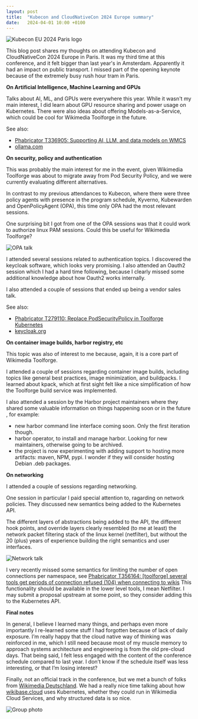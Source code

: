```yaml
---
layout: post
title:  "Kubecon and CloudNativeCon 2024 Europe summary"
date:   2024-04-01 10:00 +0100
---
```


![Kubecon EU 2024 Paris logo][logo]

This blog post shares my thoughts on attending Kubecon and CloudNativeCon 2024 Europe in Paris. It was my third time at
this conference, and it felt bigger than last year's in Amsterdam. Apparently it had an impact on public transport. I
missed part of the opening keynote because of the extremely busy rush hour tram in Paris.

<!--more-->

__On Artificial Intelligence, Machine Learning and GPUs__

Talks about AI, ML, and GPUs were everywhere this year. While it wasn't my main interest, I did learn about GPU resource
sharing and power usage on Kubernetes. There were also ideas about offering Models-as-a-Service, which could be cool for
Wikimedia Toolforge in the future.

See also:
* [Phabricator T336905: Supporting AI, LLM, and data models on WMCS](https://phabricator.wikimedia.org/T336905)
* [ollama.com](https://ollama.com/)

__On security, policy and authentication__

This was probably the main interest for me in the event, given Wikimedia Toolforge was about to migrate away from Pod
Security Policy, and we were currently evaluating different alternatives.

In contrast to my previous attendances to Kubecon, where there were three policy agents with presence in the program
schedule, Kyverno, Kubewarden and OpenPolicyAgent (OPA), this time only OPA had the most relevant sessions.

One surprising bit I got from one of the OPA sessions was that it could work to authorize linux PAM sessions. Could this
be useful for Wikimedia Toolforge?

![OPA talk][opa]

I attended several sessions related to authentication topics. I discovered the keycloak software, which looks very
promising. I also attended an Oauth2 session which I had a hard time following, because I clearly missed some additional
knowledge about how Oauth2 works internally.

I also attended a couple of sessions that ended up being a vendor sales talk.

See also:
* [Phabricator T279110: Replace PodSecurityPolicy in Toolforge Kubernetes](https://phabricator.wikimedia.org/T279110)
* [keycloak.org](https://www.keycloak.org/)

__On container image builds, harbor registry, etc__

This topic was also of interest to me because, again, it is a core part of Wikimedia Toolforge.

I attended a couple of sessions regarding container image builds, including topics like general best practices, image
minimization, and buildpacks. I learned about kpack, which at first sight felt like a nice simplification of how the
Toolforge build service was implemented.

I also attended a session by the Harbor project maintainers where they shared some valuable information on things
happening soon or in the future , for example:
* new harbor command line interface coming soon. Only the first iteration though.
* harbor operator, to install and manage harbor. Looking for new maintainers, otherwise going to be archived.
* the project is now experimenting with adding support to hosting more artifacts: maven, NPM, pypi. I wonder if they will
consider hosting Debian .deb packages.

__On networking__

I attended a couple of sessions regarding networking.

One session in particular I paid special attention to, ragarding on network policies. They discussed new semantics being
added to the Kubernetes API.

The different layers of abstractions being added to the API, the different hook points, and override layers clearly
resembled (to me at least) the network packet filtering stack of the linux kernel (netfilter), but without the 20 (plus)
years of experience building the right semantics and user interfaces.

![Network talk][net]

I very recently missed some semantics for limiting the number of open connections per namespace, see [Phabricator
T356164: [toolforge] several tools get periods of connection refused (104) when connecting to
wikis](https://phabricator.wikimedia.org/T356164) This functionality should be available in the lower level tools, I
mean Netfilter. I may submit a proposal upstream at some point, so they consider adding this to the Kubernetes API.

__Final notes__

In general, I believe I learned many things, and perhaps even more importantly I re-learned some stuff I had forgotten
because of lack of daily exposure. I’m really happy that the cloud native way of thinking was reinforced in me, which I
still need because most of my muscle memory to approach systems architecture and engineering is from the old pre-cloud
days. That being said, I felt less engaged with the content of the conference schedule compared to last year. I don’t
know if the schedule itself was less interesting, or that I’m losing interest?

Finally, not an official track in the conference, but we met a bunch of folks from [Wikimedia
Deutschland](https://www.wikimedia.de/). We had a really nice time talking about how [wikibase.cloud](wikibase.cloud)
uses Kubernetes, whether they could run in Wikimedia Cloud Services, and why structured data is so nice.

![Group photo][group]

[logo]:		{{site.url}}/assets/20240401-kubecon-logo.png
[group]:    {{site.url}}/assets/20240401-kubecon-group.png
[net]:      {{site.url}}/assets/20240401-kubecon-net.png
[opa]:      {{site.url}}/assets/20240401-kubecon-opa.png

